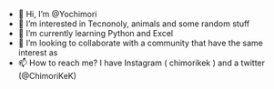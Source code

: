 - 👋 Hi, I’m @Yochimori
- 👀 I’m interested in Tecnonoly, animals and some random stuff 
- 🌱 I’m currently learning Python and Excel
- 💞️ I’m looking to collaborate with a community that have the same interest as 
- 📫 How to reach me? I have Instagram ( chimorikek ) and a twitter (@ChimoriKeK)



